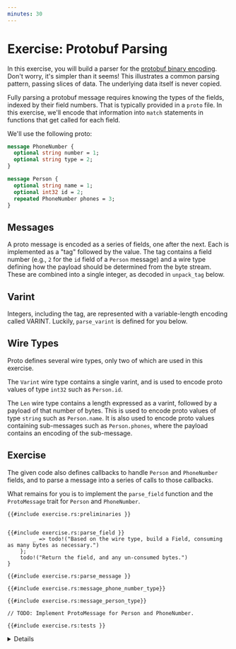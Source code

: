 ```yaml
---
minutes: 30
---
```


# Exercise: Protobuf Parsing

In this exercise, you will build a parser for the
[protobuf binary encoding](https://protobuf.dev/programming-guides/encoding/).
Don't worry, it's simpler than it seems! This illustrates a common parsing
pattern, passing slices of data. The underlying data itself is never copied.

Fully parsing a protobuf message requires knowing the types of the fields,
indexed by their field numbers. That is typically provided in a `proto` file. In
this exercise, we'll encode that information into `match` statements in
functions that get called for each field.

We'll use the following proto:

```proto
message PhoneNumber {
  optional string number = 1;
  optional string type = 2;
}

message Person {
  optional string name = 1;
  optional int32 id = 2;
  repeated PhoneNumber phones = 3;
}
```

## Messages

A proto message is encoded as a series of fields, one after the next. Each is
implemented as a "tag" followed by the value. The tag contains a field number
(e.g., `2` for the `id` field of a `Person` message) and a wire type defining
how the payload should be determined from the byte stream. These are combined
into a single integer, as decoded in `unpack_tag` below.

## Varint

Integers, including the tag, are represented with a variable-length encoding
called VARINT. Luckily, `parse_varint` is defined for you below.

## Wire Types

Proto defines several wire types, only two of which are used in this exercise.

The `Varint` wire type contains a single varint, and is used to encode proto
values of type `int32` such as `Person.id`.

The `Len` wire type contains a length expressed as a varint, followed by a
payload of that number of bytes. This is used to encode proto values of type
`string` such as `Person.name`. It is also used to encode proto values
containing sub-messages such as `Person.phones`, where the payload contains an
encoding of the sub-message.

## Exercise

The given code also defines callbacks to handle `Person` and `PhoneNumber`
fields, and to parse a message into a series of calls to those callbacks.

What remains for you is to implement the `parse_field` function and the
`ProtoMessage` trait for `Person` and `PhoneNumber`.

<!-- compile_fail because the stubbed out code has type inference errors. -->

```rust,editable,compile_fail
{{#include exercise.rs:preliminaries }}


{{#include exercise.rs:parse_field }}
        _ => todo!("Based on the wire type, build a Field, consuming as many bytes as necessary.")
    };
    todo!("Return the field, and any un-consumed bytes.")
}

{{#include exercise.rs:parse_message }}

{{#include exercise.rs:message_phone_number_type}}

{{#include exercise.rs:message_person_type}}

// TODO: Implement ProtoMessage for Person and PhoneNumber.

{{#include exercise.rs:tests }}
```

<details>

- In this exercise there are various cases where protobuf parsing might fail,
  e.g. if you try to parse an `i32` when there are fewer than 4 bytes left in
  the data buffer. In normal Rust code we'd handle this with the `Result` enum,
  but for simplicity in this exercise we panic if any errors are encountered. On
  day 4 we'll cover error handling in Rust in more detail.

</details>
